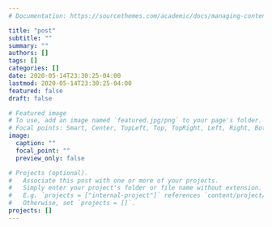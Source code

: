 ```yaml
---
# Documentation: https://sourcethemes.com/academic/docs/managing-content/

title: "post"
subtitle: ""
summary: ""
authors: []
tags: []
categories: []
date: 2020-05-14T23:30:25-04:00
lastmod: 2020-05-14T23:30:25-04:00
featured: false
draft: false

# Featured image
# To use, add an image named `featured.jpg/png` to your page's folder.
# Focal points: Smart, Center, TopLeft, Top, TopRight, Left, Right, BottomLeft, Bottom, BottomRight.
image:
  caption: ""
  focal_point: ""
  preview_only: false

# Projects (optional).
#   Associate this post with one or more of your projects.
#   Simply enter your project's folder or file name without extension.
#   E.g. `projects = ["internal-project"]` references `content/project/deep-learning/index.md`.
#   Otherwise, set `projects = []`.
projects: []
---
```

